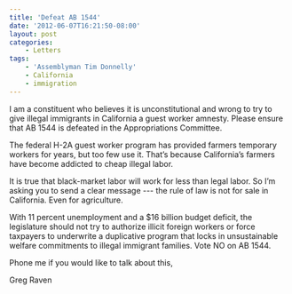 ```yaml
---
title: 'Defeat AB 1544'
date: '2012-06-07T16:21:50-08:00'
layout: post
categories:
    - Letters
tags:
    - 'Assemblyman Tim Donnelly'
    - California
    - immigration
---
```


I am a constituent who believes it is unconstitutional and wrong to try to give illegal immigrants in California a guest worker amnesty. Please ensure that AB 1544 is defeated in the Appropriations Committee.  
  
The federal H-2A guest worker program has provided farmers temporary workers for years, but too few use it. That’s because California’s farmers have become addicted to cheap illegal labor.

It is true that black-market labor will work for less than legal labor. So I’m asking you to send a clear message --- the rule of law is not for sale in California. Even for agriculture.

With 11 percent unemployment and a $16 billion budget deficit, the legislature should not try to authorize illicit foreign workers or force taxpayers to underwrite a duplicative program that locks in unsustainable welfare commitments to illegal immigrant families. Vote NO on AB 1544.

Phone me if you would like to talk about this,

Greg Raven